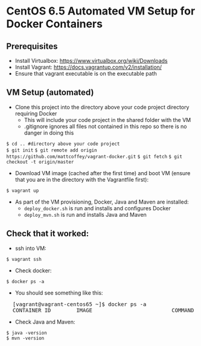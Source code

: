 # CentOS 6.5 Automated VM Setup for Docker Containers

## Prerequisites

* Install Virtualbox: https://www.virtualbox.org/wiki/Downloads
* Install Vagrant: https://docs.vagrantup.com/v2/installation/
* Ensure that vagrant executable is on the executable path

## VM Setup (automated)

* Clone this project into the directory above your code project directory requiring Docker 
    * This will include your code project in the shared folder with the VM
    * .gitignore ignores all files not contained in this repo so there is no danger in doing this

`$ cd .. #directory above your code project`
<br>
`$ git init`
`$ git remote add origin https://github.com/mattcoffey/vagrant-docker.git`
`$ git fetch`
`$ git checkout -t origin/master`

* Download VM image (cached after the first time) and boot VM (ensure that you are in the directory with the Vagrantfile first):

`$ vagrant up`

* As part of the VM provisioning, Docker, Java and Maven are installed:
    * `deploy_docker.sh` is run and installs and configures Docker
    * `deploy_mvn.sh` is run and installs Java and Maven

## Check that it worked:

* ssh into VM:

`$ vagrant ssh`

* Check docker:

`$ docker ps -a`

* You should see something like this:

<pre>
  [vagrant@vagrant-centos65 ~]$ docker ps -a 
  CONTAINER ID        IMAGE                         COMMAND             CREATED             STATUS              PORTS                     NAMES
</pre>

* Check Java and Maven:
  
`$ java -version`
<br>
`$ mvn -version`
